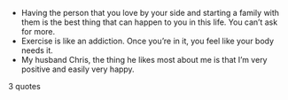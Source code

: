  - Having the person that you love by your side and starting a family with them is the best thing that can happen to you in this life. You can’t ask for more.
 - Exercise is like an addiction. Once you’re in it, you feel like your body needs it.
 - My husband Chris, the thing he likes most about me is that I’m very positive and easily very happy.

3 quotes